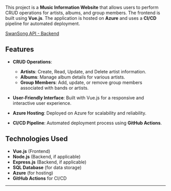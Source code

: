 This project is a **Music Information Website** that allows users to perform CRUD operations for artists, albums, and group members. The frontend is built 
using **Vue.js**. The application is hosted on **Azure** and uses a **CI/CD** pipeline for automated deployment.

[SwanSong API - Backend](https://github.com/HammerheadShark666/swansong-api/wiki)

## Features

- **CRUD Operations**: 
  - **Artists**: Create, Read, Update, and Delete artist information.
  - **Albums**: Manage album details for various artists.
  - **Group Members**: Add, update, or remove group members associated with bands or artists.
  
- **User-Friendly Interface**: Built with Vue.js for a responsive and interactive user experience.

- **Azure Hosting**: Deployed on Azure for scalability and reliability.

- **CI/CD Pipeline**: Automated deployment process using **GitHub Actions**.

## Technologies Used

- **Vue.js** (Frontend)
- **Node.js** (Backend, if applicable)
- **Express.js** (Backend, if applicable)
- **SQL Database** (for data storage)
- **Azure** (for hosting)
- **GitHub Actions** for CI/CD

---
